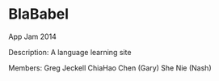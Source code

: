 BlaBabel
========

App Jam 2014

Description:
	A language learning site

Members:
Greg Jeckell
ChiaHao Chen (Gary)
She Nie (Nash)


